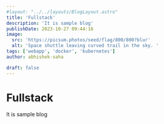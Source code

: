 ```yaml
---
#layout: "../../layouts/BlogLayout.astro"
title: 'Fullstack'
description: 'It is sample blog'
publishDate: 2023-10-27 09:44:16
image:
  src: 'https://picsum.photos/seed/flag/800/800?blur'
  alt: 'Space shuttle leaving curved trail in the sky. '
tags: ['webapp', 'docker', 'kubernetes']
author: abhishek-saha

draft: false
---
```


# Fullstack

It is sample blog
